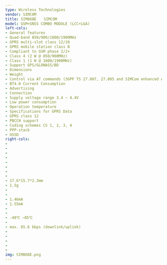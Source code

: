 ```yaml
---
type: Wireless Technologies
vendor: SIMCOM
title: SIM868E　　SIMCOM
model: GSM+GNSS COMBO MODULE (LCC+LGA)
left-cols: 
- General features
- Quad-band 850/900/1800/1900MHz
- GPRS multi-slot class 12/10
- GPRS mobile station class B
- Compliant to GSM phase 2/2+
- Class 4 (2 W @ 850/900MHz)
- Class 1 (1 W @ 1800/1900MHz)
- Support GPS/GLONASS/BD
- Dimensions
- Weight
- Control via AT commands (3GPP TS 27.007, 27.005 and SIMCom enhanced AT Commands)
- BT4.0 Current Consumption
- Advertising
- Connection
- Supply voltage range 3.4 ~ 4.4V
- Low power consumption
- Operation temperature
- Specifications for GPRS Data
- GPRS class 12
- PBCCH support
- Coding schemes CS 1, 2, 3, 4
- PPP-stack
- USSD
right-cols:
- 
- 
- 
- 
- 
- 
- 
- 
- 17.6*15.7*2.3mm
- 1.5g
- 
- 
- 1.46mA
- 1.55mA
- 
- 
- -40℃ ~85℃
- 
- max. 85.6 kbps (downlink/uplink)
- 
- 
- 
- 
- 
img: SIM868E.png
---
```

